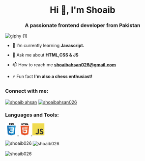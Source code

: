 
<h1 align="center">Hi 👋, I'm Shoaib</h1>
<h3 align="center">A passionate frontend developer from Pakistan</h3>

![giphy (1)](https://github.com/Shoaib026/Shoaib026/assets/101673132/aaa20771-8a7e-47f4-897c-b62838ae8c4a)


- 🌱 I’m currently learning **Javascript.**

- 💬 Ask me about **HTML,CSS & JS**

- 📫 How to reach me **shoaibahsan026@gmail.com**

- ⚡ Fun fact **I'm also a chess enthusiast!**

<h3 align="left">Connect with me:</h3>
<p align="left">
<a href="https://linkedin.com/in/shoaib ahsan" target="blank"><img align="center" src="https://raw.githubusercontent.com/rahuldkjain/github-profile-readme-generator/master/src/images/icons/Social/linked-in-alt.svg" alt="shoaib ahsan" height="30" width="40" /></a>
<a href="https://instagram.com/shoaibahsan026" target="blank"><img align="center" src="https://raw.githubusercontent.com/rahuldkjain/github-profile-readme-generator/master/src/images/icons/Social/instagram.svg" alt="shoaibahsan026" height="30" width="40" /></a>
</p>

<h3 align="left">Languages and Tools:</h3>
<p align="left"> <a href="https://www.w3schools.com/css/" target="_blank" rel="noreferrer"> <img src="https://raw.githubusercontent.com/devicons/devicon/master/icons/css3/css3-original-wordmark.svg" alt="css3" width="40" height="40"/> </a> <a href="https://www.w3.org/html/" target="_blank" rel="noreferrer"> <img src="https://raw.githubusercontent.com/devicons/devicon/master/icons/html5/html5-original-wordmark.svg" alt="html5" width="40" height="40"/> </a> <a href="https://developer.mozilla.org/en-US/docs/Web/JavaScript" target="_blank" rel="noreferrer"> <img src="https://raw.githubusercontent.com/devicons/devicon/master/icons/javascript/javascript-original.svg" alt="javascript" width="40" height="40"/> </a> </p>

<p><img align="left" src="https://github-readme-stats.vercel.app/api/top-langs?username=shoaib026&show_icons=true&locale=en&layout=compact" alt="shoaib026" /></p>

<p>&nbsp;<img align="center" src="https://github-readme-stats.vercel.app/api?username=shoaib026&show_icons=true&locale=en" alt="shoaib026" /></p>

<p><img align="center" src="https://github-readme-streak-stats.herokuapp.com/?user=shoaib026&" alt="shoaib026" /></p>
